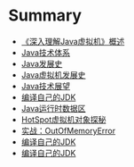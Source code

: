 # Summary

- [《深入理解Java虚拟机》概述](README.md)
- [Java技术体系]()
- [Java发展史]()
- [Java虚拟机发展史]()
- [Java技术展望]()
- [编译自己的JDK]()
- [Java运行时数据区]()
- [HotSpot虚拟机对象探秘]()
- [实战：OutOfMemoryError]()
- [编译自己的JDK]()
- [编译自己的JDK]()
